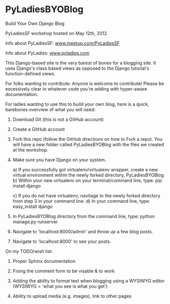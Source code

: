 PyLadiesBYOBlog
===============

Build Your Own Django Blog

PyLadiesSF workshop hosted on May 12th, 2012

Info about PyLadiesSF: www.meetup.com/PyLadiesSF

Info about PyLadies: www.pyladies.com


This Django-based site is the very barest of bones for a blogging site.  It uses Django's class based views as opposed to the Django tutorial's function-defined views.

For folks wanting to contribute: Anyone is welcome to contribute!  Please be excessively clear in whatever code you're adding with hyper-aware documentation.  

For ladies wanting to use this to build your own blog, here is a quick, barebones  overview of what you will need:

1) Download Git (this is not a GitHub account)

2) Create a GitHub account

3) Fork this repo (follow the GitHub directions on how to Fork a repo).  You will have a new folder called PyLadiesBYOBlog with the files we created at the workshop.

4) Make sure you have Django on your system.
	
	a) If you successfully got virtualenv/virtualenv wrapper, create a new virtual environment within the newly forked directory, PyLadiesBYOBlog
	b) Within your new virtualenv on your terminal/command line, type: pip install django

	c) If you do not have virtualenv, navitage to the newly forked directory from step 3 in your command line.
	d) In your command line, type: easy_install django
5) In PyLadiesBYOBlog directory from the command line, type: python manage.py runserver

6) Navigate to 'localhost:8000/admin' and throw up a few blog posts.

7) Navigate to 'localhost:8000' to see your posts.


On my TODO/wish list:

1) Proper Sphinx documentation

2) Fixing the comment form to be visable & to work

3) Adding the ability to format text when blogging using a WYSIWYG editor (WYSIWYG = 'what you see is what you get')

4) Ability to upload media (e.g. images), link to other pages